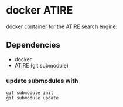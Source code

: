 # docker ATIRE

docker container for the ATIRE search engine.


## Dependencies

* docker
* ATIRE (git submodule)

### update submodules with

```
git submodule init
git submodule update 
``` 